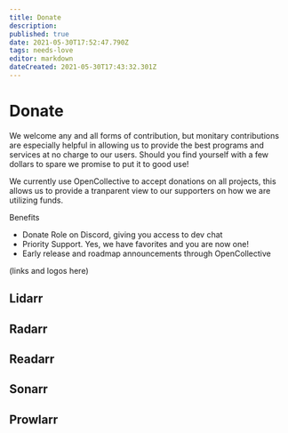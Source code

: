 ```yaml
---
title: Donate
description: 
published: true
date: 2021-05-30T17:52:47.790Z
tags: needs-love
editor: markdown
dateCreated: 2021-05-30T17:43:32.301Z
---
```


# Donate

We welcome any and all forms of contribution, but monitary contributions are especially helpful in allowing us to provide the best programs and services at no charge to our users. Should you find yourself with a few dollars to spare we promise to put it to good use! 

We currently use OpenCollective to accept donations on all projects, this allows us to provide a tranparent view to our supporters on how we are utilizing funds. 

Benefits
- Donate Role on Discord, giving you access to dev chat
- Priority Support. Yes, we have favorites and you are now one!
- Early release and roadmap announcements through OpenCollective

(links and logos here)

## Lidarr
## Radarr
## Readarr
## Sonarr
## Prowlarr